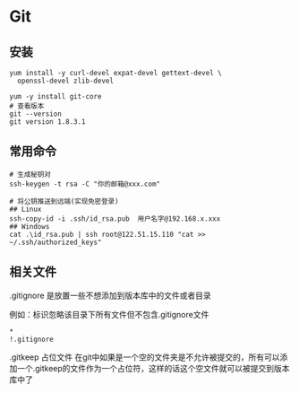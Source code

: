 # Git

## 安装

```shell
yum install -y curl-devel expat-devel gettext-devel \
  openssl-devel zlib-devel

yum -y install git-core
# 查看版本
git --version
git version 1.8.3.1
```



## 常用命令

```shell
# 生成秘钥对
ssh-keygen -t rsa -C "你的邮箱@xxx.com"

# 将公钥推送到远端(实现免密登录)
## Linux
ssh-copy-id -i .ssh/id_rsa.pub  用户名字@192.168.x.xxx
## Windows
cat .\id_rsa.pub | ssh root@122.51.15.110 "cat >> ~/.ssh/authorized_keys"
```





## 相关文件

.gitignore 是放置一些不想添加到版本库中的文件或者目录

例如：标识忽略该目录下所有文件但不包含.gitignore文件

```
*
!.gitignore
```



.gitkeep 占位文件
在git中如果是一个空的文件夹是不允许被提交的，所有可以添加一个.gitkeep的文件作为一个占位符，这样的话这个空文件就可以被提交到版本库中了







